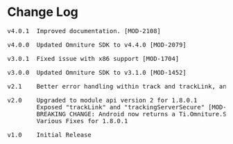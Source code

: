 # Change Log
<pre>
v4.0.1  Improved documentation. [MOD-2108]

v4.0.0  Updated Omniture SDK to v4.4.0 [MOD-2079]

v3.0.1  Fixed issue with x86 support [MOD-1704]

v3.0.0  Updated Omniture SDK to v3.1.0 [MOD-1452]

v2.1	Better error handling within track and trackLink, and more graceful data input.

v2.0	Upgraded to module api version 2 for 1.8.0.1
    	Exposed "trackLink" and "trackingServerSecure" [MOD-319]
		BREAKING CHANGE: Android now returns a Ti.Omniture.Session object from createSession, which has track and trackLink methods (for iOS parity)
		Various Fixes for 1.8.0.1

v1.0    Initial Release
